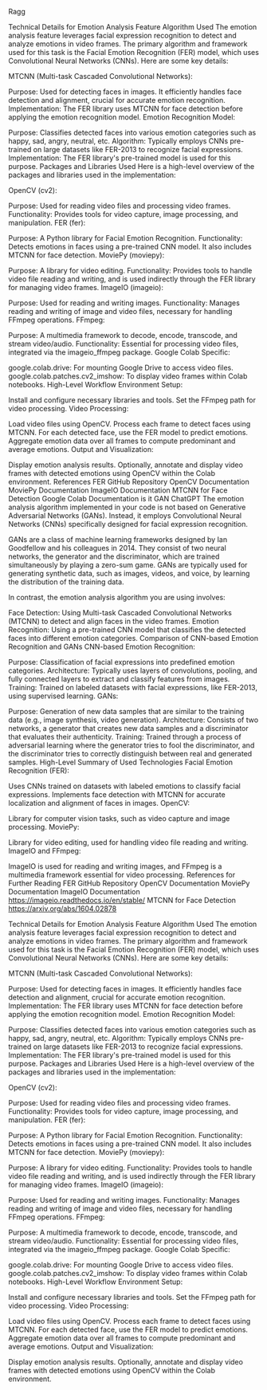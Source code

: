 Ragg


Technical Details for Emotion Analysis Feature
Algorithm Used
The emotion analysis feature leverages facial expression recognition to detect and analyze emotions in video frames. The primary algorithm and framework used for this task is the Facial Emotion Recognition (FER) model, which uses Convolutional Neural Networks (CNNs). Here are some key details:

MTCNN (Multi-task Cascaded Convolutional Networks):

Purpose: Used for detecting faces in images. It efficiently handles face detection and alignment, crucial for accurate emotion recognition.
Implementation: The FER library uses MTCNN for face detection before applying the emotion recognition model.
Emotion Recognition Model:

Purpose: Classifies detected faces into various emotion categories such as happy, sad, angry, neutral, etc.
Algorithm: Typically employs CNNs pre-trained on large datasets like FER-2013 to recognize facial expressions.
Implementation: The FER library's pre-trained model is used for this purpose.
Packages and Libraries Used
Here is a high-level overview of the packages and libraries used in the implementation:

OpenCV (cv2):

Purpose: Used for reading video files and processing video frames.
Functionality: Provides tools for video capture, image processing, and manipulation.
FER (fer):

Purpose: A Python library for Facial Emotion Recognition.
Functionality: Detects emotions in faces using a pre-trained CNN model. It also includes MTCNN for face detection.
MoviePy (moviepy):

Purpose: A library for video editing.
Functionality: Provides tools to handle video file reading and writing, and is used indirectly through the FER library for managing video frames.
ImageIO (imageio):

Purpose: Used for reading and writing images.
Functionality: Manages reading and writing of image and video files, necessary for handling FFmpeg operations.
FFmpeg:

Purpose: A multimedia framework to decode, encode, transcode, and stream video/audio.
Functionality: Essential for processing video files, integrated via the imageio_ffmpeg package.
Google Colab Specific:

google.colab.drive: For mounting Google Drive to access video files.
google.colab.patches.cv2_imshow: To display video frames within Colab notebooks.
High-Level Workflow
Environment Setup:

Install and configure necessary libraries and tools.
Set the FFmpeg path for video processing.
Video Processing:

Load video files using OpenCV.
Process each frame to detect faces using MTCNN.
For each detected face, use the FER model to predict emotions.
Aggregate emotion data over all frames to compute predominant and average emotions.
Output and Visualization:

Display emotion analysis results.
Optionally, annotate and display video frames with detected emotions using OpenCV within the Colab environment.
References
FER GitHub Repository
OpenCV Documentation
MoviePy Documentation
ImageIO Documentation
MTCNN for Face Detection
Google Colab Documentation
is it GAN
ChatGPT
The emotion analysis algorithm implemented in your code is not based on Generative Adversarial Networks (GANs). Instead, it employs Convolutional Neural Networks (CNNs) specifically designed for facial expression recognition.

GANs are a class of machine learning frameworks designed by Ian Goodfellow and his colleagues in 2014. They consist of two neural networks, the generator and the discriminator, which are trained simultaneously by playing a zero-sum game. GANs are typically used for generating synthetic data, such as images, videos, and voice, by learning the distribution of the training data.

In contrast, the emotion analysis algorithm you are using involves:

Face Detection: Using Multi-task Cascaded Convolutional Networks (MTCNN) to detect and align faces in the video frames.
Emotion Recognition: Using a pre-trained CNN model that classifies the detected faces into different emotion categories.
Comparison of CNN-based Emotion Recognition and GANs
CNN-based Emotion Recognition:

Purpose: Classification of facial expressions into predefined emotion categories.
Architecture: Typically uses layers of convolutions, pooling, and fully connected layers to extract and classify features from images.
Training: Trained on labeled datasets with facial expressions, like FER-2013, using supervised learning.
GANs:

Purpose: Generation of new data samples that are similar to the training data (e.g., image synthesis, video generation).
Architecture: Consists of two networks, a generator that creates new data samples and a discriminator that evaluates their authenticity.
Training: Trained through a process of adversarial learning where the generator tries to fool the discriminator, and the discriminator tries to correctly distinguish between real and generated samples.
High-Level Summary of Used Technologies
Facial Emotion Recognition (FER):

Uses CNNs trained on datasets with labeled emotions to classify facial expressions.
Implements face detection with MTCNN for accurate localization and alignment of faces in images.
OpenCV:

Library for computer vision tasks, such as video capture and image processing.
MoviePy:

Library for video editing, used for handling video file reading and writing.
ImageIO and FFmpeg:

ImageIO is used for reading and writing images, and FFmpeg is a multimedia framework essential for video processing.
References for Further Reading
FER GitHub Repository
OpenCV Documentation
MoviePy Documentation
ImageIO Documentation
https://imageio.readthedocs.io/en/stable/
MTCNN for Face Detection
https://arxiv.org/abs/1604.02878



Technical Details for Emotion Analysis Feature
Algorithm Used
The emotion analysis feature leverages facial expression recognition to detect and analyze emotions in video frames. The primary algorithm and framework used for this task is the Facial Emotion Recognition (FER) model, which uses Convolutional Neural Networks (CNNs). Here are some key details:

MTCNN (Multi-task Cascaded Convolutional Networks):

Purpose: Used for detecting faces in images. It efficiently handles face detection and alignment, crucial for accurate emotion recognition.
Implementation: The FER library uses MTCNN for face detection before applying the emotion recognition model.
Emotion Recognition Model:

Purpose: Classifies detected faces into various emotion categories such as happy, sad, angry, neutral, etc.
Algorithm: Typically employs CNNs pre-trained on large datasets like FER-2013 to recognize facial expressions.
Implementation: The FER library's pre-trained model is used for this purpose.
Packages and Libraries Used
Here is a high-level overview of the packages and libraries used in the implementation:

OpenCV (cv2):

Purpose: Used for reading video files and processing video frames.
Functionality: Provides tools for video capture, image processing, and manipulation.
FER (fer):

Purpose: A Python library for Facial Emotion Recognition.
Functionality: Detects emotions in faces using a pre-trained CNN model. It also includes MTCNN for face detection.
MoviePy (moviepy):

Purpose: A library for video editing.
Functionality: Provides tools to handle video file reading and writing, and is used indirectly through the FER library for managing video frames.
ImageIO (imageio):

Purpose: Used for reading and writing images.
Functionality: Manages reading and writing of image and video files, necessary for handling FFmpeg operations.
FFmpeg:

Purpose: A multimedia framework to decode, encode, transcode, and stream video/audio.
Functionality: Essential for processing video files, integrated via the imageio_ffmpeg package.
Google Colab Specific:

google.colab.drive: For mounting Google Drive to access video files.
google.colab.patches.cv2_imshow: To display video frames within Colab notebooks.
High-Level Workflow
Environment Setup:

Install and configure necessary libraries and tools.
Set the FFmpeg path for video processing.
Video Processing:

Load video files using OpenCV.
Process each frame to detect faces using MTCNN.
For each detected face, use the FER model to predict emotions.
Aggregate emotion data over all frames to compute predominant and average emotions.
Output and Visualization:

Display emotion analysis results.
Optionally, annotate and display video frames with detected emotions using OpenCV within the Colab environment.

